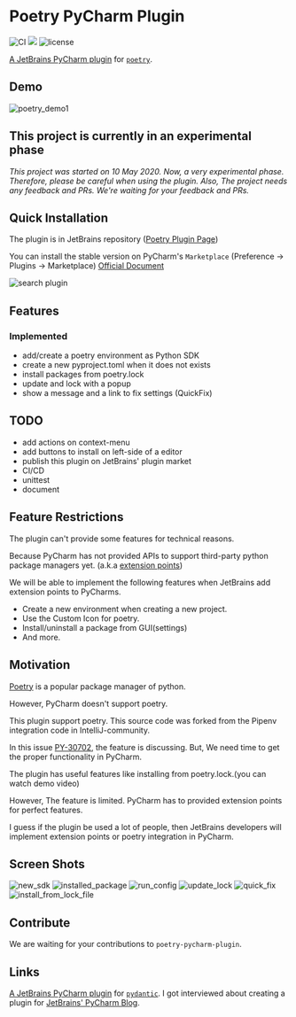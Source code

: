 # Poetry PyCharm Plugin
![CI](https://github.com/koxudaxi/poetry-pycharm-plugin/workflows/CI/badge.svg)
[![](https://img.shields.io/jetbrains/plugin/v/14307)](https://plugins.jetbrains.com/plugin/14307-poetry)
![license](https://img.shields.io/github/license/koxudaxi/poetry-pycharm-plugin.svg)

[A JetBrains PyCharm plugin](https://plugins.jetbrains.com/plugin/14307-poetry) for [`poetry`](https://python-poetry.org/).

## Demo
![poetry_demo1](https://raw.githubusercontent.com/koxudaxi/poetry-pycharm-plugin/master/docs/poetry_demo1.gif)


## This project is currently in an experimental phase
*This project was started on 10 May 2020. Now, a very experimental phase.*
*Therefore, please be careful when using the plugin.*
*Also, The project needs any feedback and PRs. We're waiting for your feedback and PRs.*

## Quick Installation

The plugin is in JetBrains repository ([Poetry Plugin Page](https://plugins.jetbrains.com/plugin/14307-poetry))

You can install the stable version on PyCharm's `Marketplace` (Preference -> Plugins -> Marketplace) [Official Document](https://www.jetbrains.com/help/idea/managing-plugins.html)

![search plugin](https://raw.githubusercontent.com/koxudaxi/poetry-pycharm-plugin/master/docs/search_plugin.png)

##  Features
### Implemented
- add/create a poetry environment as Python SDK
- create a new pyproject.toml when it does not exists
- install packages from poetry.lock
- update and lock with a popup
- show a message and a link to fix settings (QuickFix)

## TODO 
- add actions on context-menu
- add buttons to install on left-side of a editor
- publish this plugin on JetBrains' plugin market 
- CI/CD
- unittest
- document

## Feature Restrictions  
The plugin can't provide some features for technical reasons.

Because PyCharm has not provided APIs to support third-party python package managers yet. (a.k.a [extension points](https://www.jetbrains.org/intellij/sdk/docs/basics/plugin_structure/plugin_extensions.html)) 

We will be able to implement the following features when JetBrains add extension points to PyCharms.

- Create a new environment when creating a new project.
- Use the Custom Icon for poetry.
- Install/uninstall a package from GUI(settings)
- And more.

## Motivation
[Poetry](https://github.com/python-poetry/poetry) is a popular package manager of python.

However, PyCharm doesn't support poetry.

This plugin support poetry. This source code was forked from the Pipenv integration code in IntelliJ-community.

In this issue [PY-30702](https://youtrack.jetbrains.com/issue/PY-30702), the feature is discussing. But, We need time to get the proper functionality in PyCharm.

The plugin has useful features like installing from poetry.lock.(you can watch demo video)

However, The feature is limited. PyCharm has to provided extension points for perfect features.

I guess if the plugin be used a lot of people, then JetBrains developers will implement extension points or poetry integration in PyCharm. 

## Screen Shots

![new_sdk](https://raw.githubusercontent.com/koxudaxi/poetry-pycharm-plugin/master/docs/new_sdk.png)
![installed_package](https://raw.githubusercontent.com/koxudaxi/poetry-pycharm-plugin/master/docs/installed_package.png)
![run_config](https://raw.githubusercontent.com/koxudaxi/poetry-pycharm-plugin/master/docs/run_config.png)
![update_lock](https://raw.githubusercontent.com/koxudaxi/poetry-pycharm-plugin/master/docs/update_lock.png)
![quick_fix](https://raw.githubusercontent.com/koxudaxi/poetry-pycharm-plugin/master/docs/quick_fix.png)
![install_from_lock_file](https://raw.githubusercontent.com/koxudaxi/poetry-pycharm-plugin/master/docs/install_from_lock_file.png)


## Contribute
We are waiting for your contributions to `poetry-pycharm-plugin`.


## Links
[A JetBrains PyCharm plugin](https://plugins.jetbrains.com/plugin/12861-pydantic) for [`pydantic`](https://github.com/samuelcolvin/pydantic).
I got interviewed about creating a plugin for [JetBrains' PyCharm Blog](https://blog.jetbrains.com/pycharm/2020/04/interview-koudai-aono-author-of-pydantic-plugin-for-pycharm/).

